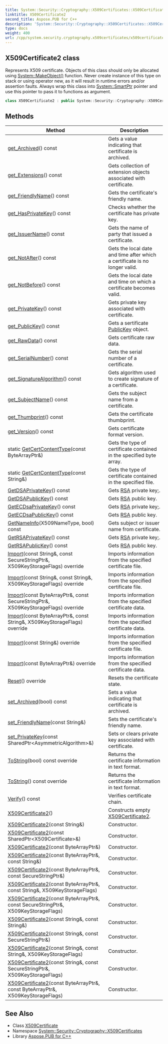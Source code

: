 ```yaml
---
title: System::Security::Cryptography::X509Certificates::X509Certificate2 class
linktitle: X509Certificate2
second_title: Aspose.PUB for C++
description: 'System::Security::Cryptography::X509Certificates::X509Certificate2 class. Represents X509 certificate. Objects of this class should only be allocated using System::MakeObject() function. Never create instance of this type on stack or using operator new, as it will result in runtime errors and/or assertion faults. Always wrap this class into System::SmartPtr pointer and use this pointer to pass it to functions as argument in C++.'
type: docs
weight: 400
url: /cpp/system.security.cryptography.x509certificates/x509certificate2/
---
```

## X509Certificate2 class


Represents X509 certificate. Objects of this class should only be allocated using [System::MakeObject()](../../system/makeobject/) function. Never create instance of this type on stack or using operator new, as it will result in runtime errors and/or assertion faults. Always wrap this class into [System::SmartPtr](../../system/smartptr/) pointer and use this pointer to pass it to functions as argument.

```cpp
class X509Certificate2 : public System::Security::Cryptography::X509Certificates::X509Certificate
```

## Methods

| Method | Description |
| --- | --- |
| [get_Archived](./get_archived/)() const | Gets a value indicating that certificate is archived. |
| [get_Extensions](./get_extensions/)() const | Gets collection of extension objects associated with certificate. |
| [get_FriendlyName](./get_friendlyname/)() const | Gets the certificate's friendly name. |
| [get_HasPrivateKey](./get_hasprivatekey/)() const | Checks whether the certificate has private key. |
| [get_IssuerName](./get_issuername/)() const | Gets the name of party that issued a certificate. |
| [get_NotAfter](./get_notafter/)() const | Gets the local date and time after which a certificate is no longer valid. |
| [get_NotBefore](./get_notbefore/)() const | Gets the local date and time on which a certificate becomes valid. |
| [get_PrivateKey](./get_privatekey/)() const | Gets private key associated with certificate. |
| [get_PublicKey](./get_publickey/)() const | Gets a sertificate [PublicKey](../publickey/) object. |
| [get_RawData](./get_rawdata/)() const | Gets certificate raw data. |
| [get_SerialNumber](./get_serialnumber/)() const | Gets the serial number of a certificate. |
| [get_SignatureAlgorithm](./get_signaturealgorithm/)() const | Gets algorithm used to create signature of a certificate. |
| [get_SubjectName](./get_subjectname/)() const | Gets the subject name from a certificate. |
| [get_Thumbprint](./get_thumbprint/)() const | Gets the certificate thumbprint. |
| [get_Version](./get_version/)() const | Gets certificate format version. |
| static [GetCertContentType](./getcertcontenttype/)(const ByteArrayPtr\&) | Gets the type of certificate contained in the specified byte array. |
| static [GetCertContentType](./getcertcontenttype/)(const String\&) | Gets the type of certificate contained in the specified file. |
| [GetDSAPrivateKey](./getdsaprivatekey/)() const | Gets [RSA](../../system.security.cryptography/rsa/) private key;. |
| [GetDSAPublicKey](./getdsapublickey/)() const | Gets [RSA](../../system.security.cryptography/rsa/) public key. |
| [GetECDsaPrivateKey](./getecdsaprivatekey/)() const | Gets [RSA](../../system.security.cryptography/rsa/) private key;. |
| [GetECDsaPublicKey](./getecdsapublickey/)() const | Gets [RSA](../../system.security.cryptography/rsa/) public key. |
| [GetNameInfo](./getnameinfo/)(X509NameType, bool) const | Gets subject or issuer name from certificate. |
| [GetRSAPrivateKey](./getrsaprivatekey/)() const | Gets [RSA](../../system.security.cryptography/rsa/) private key;. |
| [GetRSAPublicKey](./getrsapublickey/)() const | Gets [RSA](../../system.security.cryptography/rsa/) public key. |
| [Import](./import/)(const String\&, const SecureStringPtr\&, X509KeyStorageFlags) override | Imports information from the specified certificate file. |
| [Import](./import/)(const String\&, const String\&, X509KeyStorageFlags) override | Imports information from the specified certificate file. |
| [Import](./import/)(const ByteArrayPtr\&, const SecureStringPtr\&, X509KeyStorageFlags) override | Imports information from the specified certificate data. |
| [Import](./import/)(const ByteArrayPtr\&, const String\&, X509KeyStorageFlags) override | Imports information from the specified certificate data. |
| [Import](./import/)(const String\&) override | Imports information from the specified certificate file. |
| [Import](./import/)(const ByteArrayPtr\&) override | Imports information from the specified certificate data. |
| [Reset](./reset/)() override | Resets the certificate state. |
| [set_Archived](./set_archived/)(bool) const | Sets a value indicating that certificate is archived. |
| [set_FriendlyName](./set_friendlyname/)(const String\&) | Sets the certificate's friendly name. |
| [set_PrivateKey](./set_privatekey/)(const SharedPtr\<AsymmetricAlgorithm\>\&) | Sets or clears private key associated with certificate. |
| [ToString](./tostring/)(bool) const override | Returns the certificate information in text format. |
| [ToString](./tostring/)() const override | Returns the certificate information in text format. |
| [Verify](./verify/)() const | Verifies certificate chain. |
| [X509Certificate2](./x509certificate2/)() | Constructs empty [X509Certificate2](./). |
| [X509Certificate2](./x509certificate2/)(const String\&) | Constructor. |
| [X509Certificate2](./x509certificate2/)(const SharedPtr\<X509Certificate\>\&) | Constructor. |
| [X509Certificate2](./x509certificate2/)(const ByteArrayPtr\&) | Constructor. |
| [X509Certificate2](./x509certificate2/)(const ByteArrayPtr\&, const String\&) | Constructor. |
| [X509Certificate2](./x509certificate2/)(const ByteArrayPtr\&, const SecureStringPtr\&) | Constructor. |
| [X509Certificate2](./x509certificate2/)(const ByteArrayPtr\&, const String\&, X509KeyStorageFlags) | Constructor. |
| [X509Certificate2](./x509certificate2/)(const ByteArrayPtr\&, const SecureStringPtr\&, X509KeyStorageFlags) | Constructor. |
| [X509Certificate2](./x509certificate2/)(const String\&, const String\&) | Constructor. |
| [X509Certificate2](./x509certificate2/)(const String\&, const SecureStringPtr\&) | Constructor. |
| [X509Certificate2](./x509certificate2/)(const String\&, const String\&, X509KeyStorageFlags) | Constructor. |
| [X509Certificate2](./x509certificate2/)(const String\&, const SecureStringPtr\&, X509KeyStorageFlags) | Constructor. |
| [X509Certificate2](./x509certificate2/)(const ByteArrayPtr\&, const ByteArrayPtr\&, X509KeyStorageFlags) | Constructor. |
## See Also

* Class [X509Certificate](../x509certificate/)
* Namespace [System::Security::Cryptography::X509Certificates](../)
* Library [Aspose.PUB for C++](../../)
